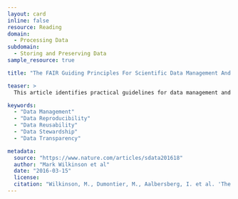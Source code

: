 ```yaml
---
layout: card
inline: false
resource: Reading
domain:
  - Processing Data
subdomain:
  - Storing and Preserving Data
sample_resource: true

title: "The FAIR Guiding Principles For Scientific Data Management And Stewardship"

teaser: >
  This article identifies practical guidelines for data management and data stewardship so that data can be published and preserved in ways that ensure transparency, reproducibility, and reusability.

keywords:
  - "Data Management"
  - "Data Reproducibility"
  - "Data Reusability"
  - "Data Stewardship"
  - "Data Transparency"

metadata:
  source: "https://www.nature.com/articles/sdata201618"
  author: "Mark Wilkinson et al"
  date: "2016-03-15"
  license: 
  citation: "Wilkinson, M., Dumontier, M., Aalbersberg, I. et al. 'The FAIR Guiding Principles for Scientific Data Management and Stewardship.' Scientific Data 3 (2016). https://doi.org/10.1038/sdata.2016.18"
---
```



